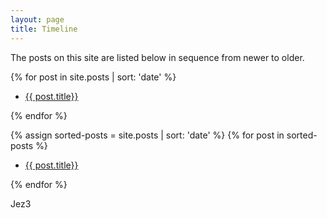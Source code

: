 ```yaml
---
layout: page
title: Timeline
---
```


The posts on this site are listed below in sequence from newer to older.

  {% for post in site.posts | sort: 'date' %}
  <ul><li>
    <a href="{{ post.url }}">{{ post.title}}</a>
  </li></ul>
  {% endfor %}


{% assign sorted-posts = site.posts | sort: 'date' %}
  {% for post in sorted-posts %}
  <ul><li>
    <a href="{{ post.url }}">{{ post.title}}</a>
  </li></ul>
  {% endfor %}
  
  Jez3
